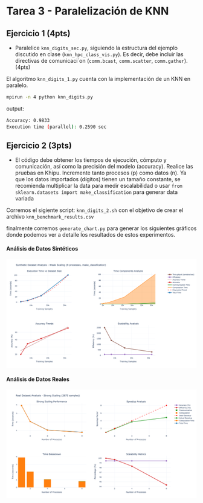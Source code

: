 # Tarea 3 - Paralelización de KNN

## Ejercicio 1 (4pts)

- Paralelice `knn_digits_sec.py`, siguiendo la estructura del ejemplo
discutido en clase (`knn_hpc_class_vis.py`). Es decir, debe incluir las
directivas de comunicaci´on (`comm.bcast`, `comm.scatter`,
`comm.gather`). (4pts)

El algoritmo `knn_digits_1.py` cuenta con la implementación de un KNN en paralelo.

```bash
mpirun -n 4 python knn_digits.py
```

output: 
```bash
Accuracy: 0.9833
Execution time (parallel): 0.2590 sec
```

## Ejercicio 2 (3pts)

 - El código debe obtener los tiempos de ejecución, cómputo y
comunicación, así como la precisión del modelo (accuracy).
Realice las pruebas en Khipu. Incremente tanto procesos (p) como
datos (n). Ya que los datos importados (dígitos) tienen un tamaño
constante, se recomienda multiplicar la data para medir escalabilidad
o usar `from sklearn.datasets import make_classification` para generar
data variada

Corremos el sigiente script: ``knn_digits_2.sh`` con el objetivo de crear el archivo `knn_benchmark_results.csv`

finalmente corremos `generate_chart.py` para generar los  siguientes gráficos donde podemos ver a detalle los resultados de estos  experimentos.

#### Análisis de Datos Sintéticos
![Análisis de Datos Sintéticos](images/synthetic_data_analysis.png)

#### Análisis de Datos Reales
![Análisis de Datos Reales](images/real_data_analysis.png)
